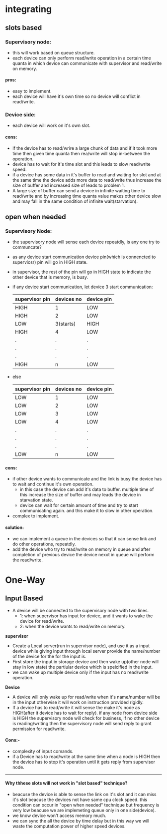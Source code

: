 # integrating


## slots based

### Supervisory node:
* this will work based on queue structure.
* each device can only perform read/write operation in a certain time quanta in which device can communicate with supervisor and read/write on memory.

#### pros:
* easy to implement.
* each device will have it's own time so no device will conflict in read/write.

### Device side:
* each device will work on it's own slot.

#### cons:
* if the device has to read/wrire a large chunk of data and if it took more time then given time quanta then rea/write will stop in-between the operation.
* device has to wait for it's time slot and this leads to slow read/write speed.
* if a device has some data in it's buffer to read and waiting for slot and at the same time the device adds more data to read/write thus increase the size of buffer and increased size of leads to problem 1.
* A large size of buffer can send a device in infinite waiting time to read/write and by increasing time quanta value makes other device slow and may fall in the same condition of infinite wait(starvation).



## open when needed

### Supervisory Node:
* the supervisory node will sense each device repeatdly, is any one try to communcate?
* as any device start communication device pin(which is connencted to superviosr) pin will go in HIGH state.
* in supervisor, the rest of the pin will go in HIGH state to indicate the other device that is memory, is busy.


* if any device start communication, let device 3 start communication:
  
  |supervisor pin |       devices no     |       device pin    |
  |---------------|       ---------------|       ---------------|
  |HIGH           |       1              |       LOW            |
  |HIGH           |       2              |       LOW            |
  |LOW            |       3(starts)      |       HIGH           |
  |HIGH           |       4              |       LOW            |
  |.              |       .              |       .              |
  |.              |       .              |       .              |
  |.              |       .              |       .              |
  |HIGH           |       n              |       LOW            |

* else
  
  |supervisor pin |       devices no     |       device pin     |
  |---------------|       ---------------|       ---------------|
  |LOW            |       1              |       LOW            |
  |LOW            |       2              |       LOW            |
  |LOW            |       3              |       LOW            |
  |LOW            |       4              |       LOW            |
  |.              |       .              |       .              |
  |.              |       .              |       .              |
  |.              |       .              |       .              |
  |LOW            |       n              |       LOW            |


#### cons:
* if other device wants to communicate and the link is busy the device has to wait and continue it's own operation.
    * in this case the device can add it's data to buffer. multiple time of this increase the size of buffer and may leads the device in starvation state.
    * device can wait for certain amount of time and try to start communicating again. and this make it to slow in other operation.
* complex to implement.

#### solution:
* we can implement a queue in the devices so that it can sense link and do other operations, repeatdly.
* add the device who try to read/write on memory in queue and after completion of previous device the device nexxt in queue will perform the read/write.

# One-Way

## Input Based

* A device will be connected to the supervisory node with two lines.
  * 1: when supervisor has input for device, and it wants to wake the device for read/write.
  * 2: when the device wants to read/write on memory.

**supervisor**
* Create a Local server(run in supervisor node), and use it as a input device while giving input through local server provide the name/number of the device for the for the input is.
* First store the input in storage device and then wake up(other node will stay in low state) the partiular device which is speicified in the input.
* we can wake up multiple device only if the input has no read/write operation.

**Device**
* A device will only wake up for read/write when it's name/number will be in the input otherwise it will work on instruction provided rigidly.
* If a device has to read/write it will sense the make it's node as HIGH(after it device has to wait for reply). if any node from device side is HIGH the supervisory node will check for business, if no other device is reading/writing then the supervisory node will send reply to grant permission for read/write.

#### Cons:-
* complexity of input comands.
* if a Device has to read/write at the same time when a node is HIGH then the device has to stop it's operation until it gets reply from supervisor node.


---

#### Why thhese slots will not work in "slot based" technique?
* beacuse the device is able to sense the link on it's slot and it can miss it's slot beacuse the devices not have same cpu clock speed. this condition can occur in "open when needed" technique but frequency is very low beacuse we are implemeting queue only in one side(device).
* we know device won't access memory much. 
* we can sync the all the device by time delay but in this way we will waste the computation power of higher speed devices.

